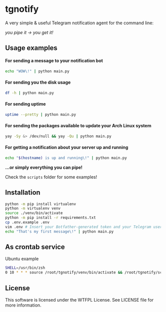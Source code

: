 # tgnotify

A very simple & useful Telegram notification agent for the command line:

*you pipe it -> you get it!*

## Usage examples

#### For sending a message to your notification bot
```bash
echo "WOW\!" | python main.py
```

#### For sending you the disk usage
```bash
df -h | python main.py
```

#### For sending uptime
```bash
uptime --pretty | python main.py
```

#### For sending the packages available to update your Arch Linux system
```bash
yay -Sy &> /dev/null && yay -Qu | python main.py
```
#### For getting a notification about your server up and running
```bash
echo "$(hostname) is up and running\!" | python main.py
```

**...or simply everything you can pipe!**

Check the `scripts` folder for some examples!

## Installation

```bash
python -m pip install virtualenv
python -m virtualenv venv
source ./venv/bin/activate
python -m pip install -r requirements.txt
cp .env.example .env
vim .env # Insert your Botfather-generated token and your Telegram user chat id here!
echo "That's my first message\!" | python main.py
```

## As crontab service

Ubuntu example
```bash
SHELL=/usr/bin/zsh
0 10 * * * source /root/tgnotify/venv/bin/activate && /root/tgnotify/scripts/general_ubuntu.sh | python /root/tgnotify/main.py && deactivate
```

## License
This software is licensed under the WTFPL License. See LICENSE file for more information.
